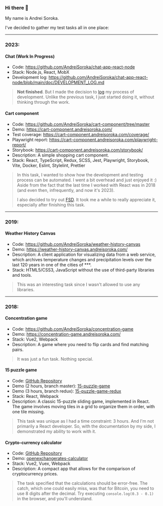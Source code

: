 ### Hi there 👋

My name is Andrei Soroka.

I've decided to gather my test tasks all in one place:

____
### 2023:

#### Chat (Work In Progress)
- Code: https://github.com/AndreiSoroka/chat-app-react-node
- Stack: Node.js, React, MobX
- Development log: https://github.com/AndreiSoroka/chat-app-react-node/blob/main/doc/DEVELOPMENT_LOG.md
> **Not finished**. But I made the decision to [log](https://github.com/AndreiSoroka/chat-app-react-node/blob/main/doc/DEVELOPMENT_LOG.md) my process of development.
> Unlike the previous task, I just started doing it, without thinking through the work.

#### Cart component
- Code: https://github.com/AndreiSoroka/cart-component/tree/master
- Demo: https://cart-component.andreisoroka.com/
- Test coverage: https://cart-component.andreisoroka.com/coverage/
- Playwright report: https://cart-component.andreisoroka.com/playwright-report/
- Storybook: https://cart-component.andreisoroka.com/storybook/
- Description: A simple shopping cart component.
- Stack: React, TypeScript, Redux, SCSS, Jest, Playwright, Storybook, Vite, Docker, Eslint, Stylelint, Prettier
 > In this task, I wanted to show how the development and testing process can be automated. I went a bit overhead and just enjoyed it :)
> Aside from the fact that the last time I worked with React was in 2018 (and even then, infrequently, and now it's 2023).
>
> I also decided to try out [FSD](https://feature-sliced.design/). It took me a while to really appreciate it, especially after finishing this task.

____
### 2019:
#### Weather History Canvas
- Code: https://github.com/AndreiSoroka/weather-history-canvas
- Demo: https://weather-history-canvas.andreisoroka.com/
- Description: A client application for visualizing data from a web service, which archives temperature changes and precipitation levels over the last 120 years in one of the cities of ***.
- Stack: HTML5/CSS3, JavaScript without the use of third-party libraries and tools.
> This was an interesting task since I wasn't allowed to use any libraries.

____
### 2018:
#### Concentration game
- Code: https://github.com/AndreiSoroka/concentration-game
- Demo: https://concentration-game.andreisoroka.com/
- Stack: Vue2, Webpack
- Description: A game where you need to flip cards and find matching pairs.
> It was just a fun task. Nothing special.

#### 15 puzzle game
- Code: [GitHub Repository](https://github.com/AndreiSoroka/15-puzzle-game)
- Demo (2 hours, branch master): [15-puzzle-game](https://15-puzzle-game.andreisoroka.com/)
- Demo (3 hours, branch redux): [15-puzzle-game-redux](https://15-puzzle-game-redux.andreisoroka.com/)
- Stack: React, Webpack
- Description: A classic 15-puzzle sliding game, implemented in React. The game involves moving tiles in a grid to organize them in order, with one tile missing.
> This task was unique as I had a time constraint: 3 hours. And I'm not primarily a React developer. So, with the documentation by my side, I demonstrated my ability to work with it.

#### Crypto-currency calculator
- Code: [GitHub Repository](https://github.com/AndreiSoroka/openexchangerates-calculator)
- Demo: [openexchangerates-calculator](https://openexchangerates-calculator.andreisoroka.com/)
- Stack: Vue2, Vuex, Webpack
- Description: A compact app that allows for the comparison of cryptocurrency prices.
> The task specified that the calculations should be error-free. The catch, which one could easily miss, was that for Bitcoin, you need to use 8 digits after the decimal. Try executing `console.log(0.3 - 0.1)` in the browser, and you'll understand.
